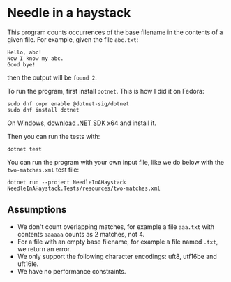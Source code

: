 # Needle in a haystack
This program counts occurrences of the base filename in the contents of a given
file. For example, given the file `abc.txt`:
```
Hello, abc!
Now I know my abc.
Good bye!
```
then the output will be `found 2`.

To run the program, first install `dotnet`. This is how I did it on Fedora:
```
sudo dnf copr enable @dotnet-sig/dotnet
sudo dnf install dotnet
```

On Windows, [download .NET SDK x64](https://dotnet.microsoft.com/en-us/download)
and install it.

Then you can run the tests with:
```
dotnet test
```

You can run the program with your own input file, like we do below with the
`two-matches.xml` test file:
```
dotnet run --project NeedleInAHaystack NeedleInAHaystack.Tests/resources/two-matches.xml
```

## Assumptions
* We don't count overlapping matches, for example a file `aaa.txt` with contents
  `aaaaaa` counts as 2 matches, not 4.
* For a file with an empty base filename, for example a file named `.txt`, we
  return an error.
* We only support the following character encodings: uft8, utf16be and uft16le.
* We have no performance constraints.